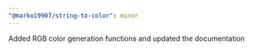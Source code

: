 ```yaml
---
"@marko19907/string-to-color": minor
---
```


Added RGB color generation functions and updated the documentation
